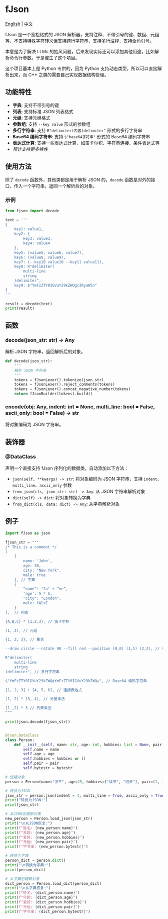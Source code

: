﻿# fJson

[English](readme-en.md) | [中文](readme.md)

fJson 是一个宽松格式的 JSON 解析器，支持注释、不带引号的键、数组、元组等，不支持特殊字符转义但支持跨行字符串、支持多行注释，支持全角引号。

本意是为了解决 LLMs 的抽风问题，后来发现实际还可以添加其他用途，比如解析命令行参数。于是催生了这个项目。

这个项目基本上是 Python 专供的，因为 Python 支持动态类型，所以可以直接解析出来，而 C++ 之类的需要自己实现数据结构管理。

## 功能特性

- **字典**: 支持不带引号的键
- **列表**: 支持标准 JSON 列表格式
- **元组**: 支持元组格式
- **参数组**: 支持 `--key value` 形式的参数组
- **多行字符串**: 支持 `R"delimiter(内容)delimiter"` 形式的多行字符串
- **Base64 编码字符串**: 支持 `$"base64字符串"` 形式的 Base64 编码字符串
- **表达式计算**: 支持一些表达式计算，如笛卡尔积、字符串连接、条件表达式等
- _预计支持更多特性_

## 使用方法

除了 `decode` 函数外，其他类都是用于解析 JSON 的，`decode` 函数是对外的接口，传入一个字符串，返回一个解析后的对象。

### 示例

```python
from fjson import decode

text = '''
{
    key1: value1,
    key2: {
        key3: value3,
        key4: value4
    },
    key5: [value5, value6, value7],
    key6: (value8, value9),
    key7: (--key10 value10 --key11 value11),
    key8: R"delimiter(
        multi-line
        string
    )delimiter",
    key9: $"YmFzZTY0IGVuY29kZWQgc3RyaW5n"
}
'''

result = decode(text)
print(result)
```

## 函数

### decode(json_str: str) -> Any

解析 JSON 字符串，返回解析后的对象。

```python
def decode(json_str):
    """
    解析 JSON 字符串
    """
    tokens = fJsonLexer().tokenize(json_str)
    tokens = fJsonLexer().reject_comments(tokens)
    tokens = fJsonLexer().concat_negative_number(tokens)
    return fJsonBuilder(tokens).build()
```

### encode(obj: Any, indent: int = None, multi_line: bool = False, ascii_only: bool = False) -> str

将对象编码为 JSON 字符串。

## 装饰器

### @DataClass

声明一个直接支持 fJson 序列化的数据类，自动添加以下方法：
- `json(self, **kwargs) -> str`: 将对象编码为 JSON 字符串，支持 `indent`、`multi_line`、`ascii_only` 参数
- `from_json(cls, json_str: str) -> Any`: 从 JSON 字符串解析对象
- `dict(self) -> dict`: 将对象转换为字典
- `from_dict(cls, data: dict) -> Any`: 从字典解析对象

## 例子

```python
import fJson as json

fjson_str = """
/* This is a comment */
[
    {
        name: 'John',
        age: 30,
        city: "New York",
        male: true
    }, // 字典
    {
        “name”: "Ja" + “ne”,
        'age': 5 * 5,
        "city": "London",
        male: fAlsE
    }
],  // 列表

{A,B,C} * {1,2,3}, // 笛卡尔积

(1, 2), // 元组

{1, 2, 3}, // 集合

--draw circle --rotate 90 --fill red --position (0,0) (1,1) (2,2), // 参数组

R"delimiter(
    multi-line
    string
)delimiter", // 多行字符串

$"YmFzZTY0IGVuY29kZWQgYmFzZTY0IGVuY29kZWQ=", // Base64 编码字符串

[1, 2, 3] + [4, 5, 6], // 连接表达式

[1, 2] * [3, 4], // 分量乘法

[1 ,2] * 3 // 列表乘法
"""

print(json.decode(fjson_str))


@json.DataClass
class Person:
    def __init__(self, name: str, age: int, hobbies: list = None, pair: tuple = (), bytestr: bytes = b''):
        self.name = name
        self.age = age
        self.hobbies = hobbies or []
        self.pair = pair
        self.bytestr = bytestr

# 创建对象
person = Person(name="张三", age=25, hobbies=["读书", "跑步"], pair=(1, ), bytestr=b'base64 encoded base64 encoded')

# 转换为JSON
json_str = person.json(indent = 4, multi_line = True, ascii_only = True)
print("转换为JSON:")
print(json_str)

# 从JSON创建新对象
new_person = Person.load_json(json_str)
print("\n从JSON恢复:")
print(f"姓名: {new_person.name}")
print(f"年龄: {new_person.age}")
print(f"爱好: {new_person.hobbies}")
print(f"元组: {new_person.pair}")
print(f"字节串: {new_person.bytestr}")

# 转换为字典
person_dict = person.dict()
print("\n转换为字典:")
print(person_dict)

# 从字典创建新对象
dict_person = Person.load_dict(person_dict)
print("\n从字典恢复:")
print(f"姓名: {dict_person.name}")
print(f"年龄: {dict_person.age}")
print(f"爱好: {dict_person.hobbies}")
print(f"元组: {dict_person.pair}")
print(f"字节串: {dict_person.bytestr}")
```
